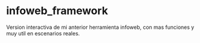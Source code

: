 # infoweb_framework
Version interactiva de mi anterior herramienta infoweb, con mas funciones y muy util en escenarios reales.
